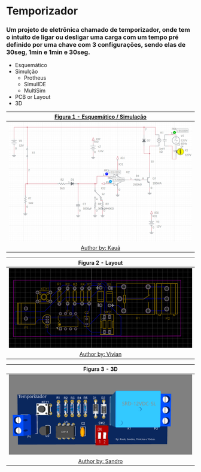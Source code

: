 # Temporizador

### Um projeto de eletrônica chamado de temporizador, onde tem o intuito de ligar ou desligar uma carga com um tempo pré definido por uma chave com 3 configurações, sendo elas de 30seg, 1min e 1min e 30seg.

* Esquemático
* Simulção
  * Protheus
  * SimulIDE
  * MultiSim
* PCB or Layout
* 3D

| [Figura 1 - Esquemático / Simulação](https://www.multisim.com/content/C7Ztan9hgJBhUBFvku9f6C/untitled-circuit-3/open/) |
|:---:|
|![esquematico](https://github.com/vyniexec/Temporizador/blob/main/simulacao.PNG)|
| [Author by: Kauã](https://github.com/kauapardinho) |

| Figura 2 - Layout |
|:---:|
|![Layout](https://github.com/vyniexec/Temporizador/blob/main/layout-%20temporizador.png)|
| [Author by: Vivian](https://github.com/vivianriva) |

| Figura 3 - 3D |
|:---:|
|![3d](https://github.com/vyniexec/Temporizador/blob/main/3D-%20Temporizador.png)|
| [Author by: Sandro](https://github.com/Sandro693) |
